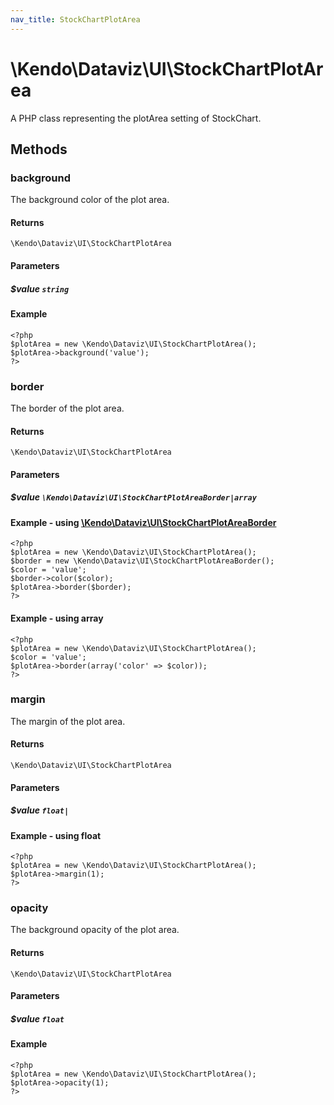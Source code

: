 ```yaml
---
nav_title: StockChartPlotArea
---
```


# \Kendo\Dataviz\UI\StockChartPlotArea

A PHP class representing the plotArea setting of StockChart.


## Methods

### background
The background color of the plot area.

#### Returns
`\Kendo\Dataviz\UI\StockChartPlotArea`

#### Parameters

##### $value `string`



#### Example 
    <?php
    $plotArea = new \Kendo\Dataviz\UI\StockChartPlotArea();
    $plotArea->background('value');
    ?>

### border

The border of the plot area.

#### Returns
`\Kendo\Dataviz\UI\StockChartPlotArea`

#### Parameters

##### $value `\Kendo\Dataviz\UI\StockChartPlotAreaBorder|array`


#### Example - using [\Kendo\Dataviz\UI\StockChartPlotAreaBorder](/api/wrappers/php/Kendo/Dataviz/UI/StockChartPlotAreaBorder)
    <?php
    $plotArea = new \Kendo\Dataviz\UI\StockChartPlotArea();
    $border = new \Kendo\Dataviz\UI\StockChartPlotAreaBorder();
    $color = 'value';
    $border->color($color);
    $plotArea->border($border);
    ?>

#### Example - using array

    <?php
    $plotArea = new \Kendo\Dataviz\UI\StockChartPlotArea();
    $color = 'value';
    $plotArea->border(array('color' => $color));
    ?>

### margin
The margin of the plot area.

#### Returns
`\Kendo\Dataviz\UI\StockChartPlotArea`

#### Parameters

##### $value `float|`



#### Example  - using float
    <?php
    $plotArea = new \Kendo\Dataviz\UI\StockChartPlotArea();
    $plotArea->margin(1);
    ?>

### opacity
The background opacity of the plot area.

#### Returns
`\Kendo\Dataviz\UI\StockChartPlotArea`

#### Parameters

##### $value `float`



#### Example 
    <?php
    $plotArea = new \Kendo\Dataviz\UI\StockChartPlotArea();
    $plotArea->opacity(1);
    ?>

